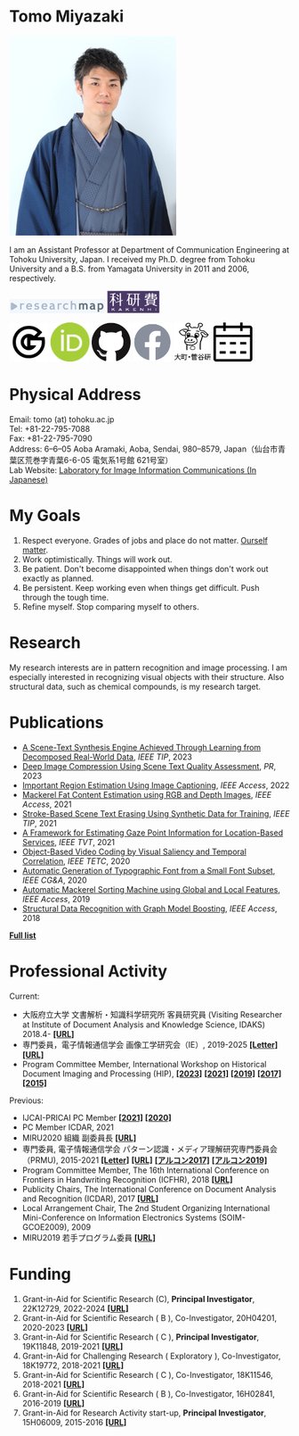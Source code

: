# **Tomo Miyazaki**

<img src="./imgs/tomo_2021.jpg" width=300 height=357 alt="Tomo Miyazaki">

I am an Assistant Professor at Department of Communication Engineering at Tohoku University, Japan. I received my Ph.D. degree from Tohoku University and a B.S. from Yamagata University in 2011 and 2006, respectively.

<a href="https://researchmap.jp/tomo_miyazaki"><img src="./imgs/researchmap.gif"></a>
<a href="https://nrid.nii.ac.jp/nrid/1000010755101/"><img src="./imgs/whiteKAKENHIlogoS_jp.jpg" height=40></a>

<a href="https://scholar.google.co.jp/citations?user=Utjz8l8AAAAJ&hl=ja"><img src="./imgs/google_96px.png" height=70></a>
<a href="https://orcid.org/0000-0001-5205-0542"><img src="./imgs/ORCIDiD_icon64x64.png" height=70></a>
<a href="https://github.com/tomomiyazaki"><img src="./imgs/GitHub-Mark-120px-plus.png" height=70></a>
<a href="https://www.facebook.com/tomo.miyazaki.16"><img src="./imgs/f_logo_RGB-Grey_58.png" height=70></a>
<a href="http://www.iic.ecei.tohoku.ac.jp/index.html"><img src="./imgs/iiclab-dark.png" height=70></a>
<a href="https://calendar.app.google/Rg7CYiwW6zgYpqtz8"><img src="./imgs/calender_128x128.png" height=70></a>

# Physical Address

Email: tomo (at) tohoku.ac.jp  
Tel: +81-22-795-7088  
Fax: +81-22-795-7090  
Address: 6–6–05 Aoba Aramaki, Aoba, Sendai, 980–8579, Japan（仙台市青葉区荒巻字青葉6-6-05 電気系1号館 621号室）  
Lab Website: [Laboratory for Image Information Communications (In Japanese)](http://www.iic.ecei.tohoku.ac.jp/index.html)

# My Goals

1. Respect everyone. Grades of jobs and place do not matter. [Ourself matter](https://www.churchofjesuschrist.org/study/general-conference/2011/10/you-matter-to-him?lang=eng&id=p31#p31).
2. Work optimistically. Things will work out.
3. Be patient. Don't become disappointed when things don't work out exactly as planned.
4. Be persistent. Keep working even when things get difficult. Push through the tough time. 
5. Refine myself. Stop comparing myself to others.

# Research

My research interests are in pattern recognition and image processing.
I am especially interested in recognizing visual objects with their structure.
Also structural data, such as chemical compounds, is my research target.

# Publications

- [A Scene-Text Synthesis Engine Achieved Through Learning from Decomposed Real-World Data](https://doi.org/10.1109/TIP.2023.3326685), *IEEE TIP*, 2023
- [Deep Image Compression Using Scene Text Quality Assessment](https://doi.org/10.1016/j.patcog.2023.109696), *PR*, 2023  
- [Important Region Estimation Using Image Captioning](https://doi.org/10.1109/ACCESS.2022.3211260), *IEEE Access*, 2022
- [Mackerel Fat Content Estimation using RGB and Depth Images](https://doi.org/10.1109/ACCESS.2021.3134260), *IEEE Access*, 2021
- [Stroke-Based Scene Text Erasing Using Synthetic Data for Training](https://doi.org/10.1109/TIP.2021.3125260), *IEEE TIP*, 2021
- [A Framework for Estimating Gaze Point Information for Location-Based Services](https://doi.org/10.1109/TVT.2021.3101932), *IEEE TVT*, 2021
- [Object-Based Video Coding by Visual Saliency and Temporal Correlation](https://doi.org/10.1109/TETC.2017.2695640), *IEEE TETC*, 2020
- [Automatic Generation of Typographic Font from a Small Font Subset](https://doi.org/10.1109/MCG.2019.2931431), *IEEE CG&A*, 2020
- [Automatic Mackerel Sorting Machine using Global and Local Features](https://doi.org/10.1109/ACCESS.2019.2917554), *IEEE Access*, 2019
- [Structural Data Recognition with Graph Model Boosting](https://doi.org/10.1109/ACCESS.2018.2876860), *IEEE Access*, 2018

[**Full list**](./publications.html)

# Professional Activity

Current:

- 大阪府立大学 文書解析・知識科学研究所 客員研究員 (Visiting Researcher at Institute of Document Analysis and Knowledge Science, IDAKS) 2018.4- [**[URL]**](https://www.osakafu-u.ac.jp/academics/orp/21c/idaks/)
- 専門委員，電子情報通信学会 画像工学研究会（IE）, 2019-2025
  [**[Letter]**](./imgs/Letter_IE.pdf)
  [**[URL]**](https://www.ieice.org/iss/ie/jpn/)
- Program Committee Member, International Workshop on Historical Document Imaging and Processing (HIP),
  [**[2023]**](https://blog.sbb.berlin/hip2023/#people) [**[2021]**](https://blog.sbb.berlin/hip2021/#people) [**[2019]**](https://www.primaresearch.org/hip2019/people) [**[2017]**](http://events.unifr.ch/hip2017/people/) [**[2015]**](http://hip2015.irisa.fr/people/)

Previous:

- IJCAI-PRICAI PC Member [**[2021]**](https://ijcai-21.org/program-committee-members/) [**[2020]**](https://ijcai20.org/pc_members/)
- PC Member ICDAR, 2021
- MIRU2020 組織 副委員長 [**[URL]**](https://sites.google.com/view/miru2020/%E3%83%9B%E3%83%BC%E3%83%A0/%E5%A7%94%E5%93%A1?authuser=0)
- 専門委員, 電子情報通信学会 パターン認識・メディア理解研究専門委員会（PRMU), 2015-2021
  [**[Letter]**](./imgs/Letter_PRMU.pdf)
  [**[URL]**](http://www.ieice.org/iss/prmu/jpn/yakuin.html)
  [**[アルコン2017]**](https://sites.google.com/view/alcon2017prmu/)
  [**[アルコン2019]**](https://sites.google.com/view/alcon2019)
- Program Committee Member, The 16th International Conference on
  Frontiers in Handwriting Recognition (ICFHR), 2018 [**[URL]**](http://icfhr2018.org/organization.html)
- Publicity Chairs, The International Conference on Document Analysis and Recognition (ICDAR), 2017 [**[URL]**](http://u-pat.org/ICDAR2017/info_people.php)
- Local Arrangement Chair, The 2nd Student Organizing International Mini-Conference on Information Electronics
  Systems (SOIM-GCOE2009), 2009
- MIRU2019 若手プログラム委員 [**[URL]**](http://cvim.ipsj.or.jp/MIRU2019/index.php?id=wakate-committee)

# Funding

1. Grant-in-Aid for Scientific Research (C), **Principal Investigator**, 22K12729, 2022-2024 [**[URL]**](https://kaken.nii.ac.jp/en/grant/KAKENHI-PROJECT-22K12729/)
2. Grant-in-Aid for Scientific Research ( B ), Co-Investigator, 20H04201, 2020-2023 [**[URL]**](https://kaken.nii.ac.jp/en/grant/KAKENHI-PROJECT-20H04201/)
3. Grant-in-Aid for Scientific Research ( C ), **Principal Investigator**, 19K11848, 2019-2021 [**[URL]**](https://kaken.nii.ac.jp/en/grant/KAKENHI-PROJECT-19K11848/)
4. Grant-in-Aid for Challenging Research ( Exploratory ), Co-Investigator, 18K19772, 2018-2021 [**[URL]**](https://kaken.nii.ac.jp/en/grant/KAKENHI-PROJECT-18K19772/)
5. Grant-in-Aid for Scientific Research ( C ), Co-Investigator, 18K11546, 2018-2021 [**[URL]**](https://kaken.nii.ac.jp/en/grant/KAKENHI-PROJECT-18K11546/)
6. Grant-in-Aid for Scientific Research ( B ), Co-Investigator, 16H02841, 2016-2019 [**[URL]**](https://kaken.nii.ac.jp/en/grant/KAKENHI-PROJECT-16H02841/)
7. Grant-in-Aid for Research Activity start-up, **Principal Investigator**, 15H06009, 2015-2016 [**[URL]**](https://kaken.nii.ac.jp/en/grant/KAKENHI-PROJECT-15H06009/)

<!--
# Reference
* [Grauman](http://www.cs.utexas.edu/~grauman/)
* [Greg](http://www.cs.sfu.ca/~mori/)
* [Alex burg](http://acberg.com/)
-->

